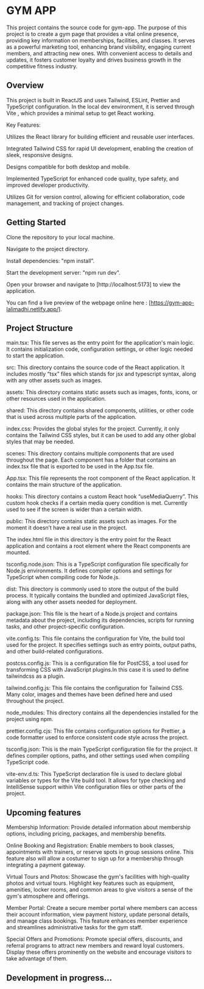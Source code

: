 # GYM APP

This project contains the source code for gym-app. The purpose of this project is to create a gym page that provides a vital online presence, providing key information on memberships, facilities, and classes. It serves as a powerful marketing tool, enhancing brand visibility, engaging current members, and attracting new ones. With convenient access to details and updates, it fosters customer loyalty and drives business growth in the competitive fitness industry.

## Overview

This project is built in ReactJS and uses Tailwind, ESLint, Prettier and TypeScript configuration. In the local dev environment,
it is served through Vite , which provides a minimal setup to get React working.


Key Features:

Utilizes the React library for building efficient and reusable user interfaces.

Integrated Tailwind CSS for rapid UI development, enabling the creation of sleek, responsive designs.

Designs compatible for both desktop and mobile.

Implemented TypeScript for enhanced code quality, type safety, and improved developer productivity.

Utilizes Git for version control, allowing for efficient collaboration, code management, and tracking of project changes.


## Getting Started

Clone the repository to your local machine.

Navigate to the project directory.

Install dependencies: "npm install".

Start the development server: "npm run dev".

Open your browser and navigate to [http://localhost:5173] to view the application.

You can find a live preview of the webpage online here :
[https://gym-app-lalimadhi.netlify.app/].


## Project Structure


main.tsx: This file serves as the entry point for the application's main logic. It contains initialization code, configuration settings, or other logic needed to start the application.

src: This directory contains the source code of the React application. It includes mostly “tsx” files which stands for jsx and typescript syntax, along with any other assets such as images.

assets: This directory contains static assets such as images, fonts, icons, or other resources used in the application.

shared: This directory contains shared components, utilities, or other code that is used across multiple parts of the application.

index.css: Provides the global styles for the project. Currently, it only contains the Tailwind CSS styles, but it can be used to add any other global styles that may be needed.

scenes: This directory contains multiple components that are used throughout the page. Each component has a folder that contains an index.tsx file that is exported to be used in the App.tsx file.

App.tsx: This file represents the root component of the React application. It contains the main structure of the application.

hooks: This directory contains a custom React hook “useMediaQuerry”. This custom hook checks if a certain media query condition is met. Currently used to see if the screen is wider than a certain width.

public: This directory contains static assets such as images. For the moment it doesn’t have a real use in the project.

The index.html file in this directory is the entry point for the React application and contains a root element where the React components are mounted.

tsconfig.node.json: This is a TypeScript configuration file specifically for Node.js environments. It defines compiler options and settings for TypeScript when compiling code for Node.js.

dist: This directory is commonly used to store the output of the build process. It typically contains the bundled and optimized JavaScript files, along with any other assets needed for deployment.

package.json: This file is the heart of a Node.js project and contains metadata about the project, including its dependencies, scripts for running tasks, and other project-specific configuration.


vite.config.ts: This file contains the configuration for Vite, the build tool used for the project. It specifies settings such as entry points, output paths, and other build-related configurations.

postcss.config.js: This is a configuration file for PostCSS, a tool used for transforming CSS with JavaScript plugins.In this case it is used to define tailwindcss as a plugin.

tailwind.config.js: This file contains the configuration for Tailwind CSS. Many color, images and themes have been defined here and used throughout the project.

node_modules: This directory contains all the dependencies installed for the project using npm. 

prettier.config.cjs: This file contains configuration options for Prettier, a code formatter used to enforce consistent code style across the project.

tsconfig.json: This is the main TypeScript configuration file for the project. It defines compiler options, paths, and other settings used when compiling TypeScript code.

vite-env.d.ts: This TypeScript declaration file is used to declare global variables or types for the Vite build tool. It allows for type checking and IntelliSense support within Vite configuration files or other parts of the project.

## Upcoming features

Membership Information: Provide detailed information about membership options, including pricing, packages, and membership benefits.

Online Booking and Registration: Enable members to book classes, appointments with trainers, or reserve spots in group sessions online. This feature also will allow a costumer to sign up for a membership through integrating a payment gateway.

Virtual Tours and Photos: Showcase the gym's facilities with high-quality photos and virtual tours. Highlight key features such as equipment, amenities, locker rooms, and common areas to give visitors a sense of the gym's atmosphere and offerings.

Member Portal: Create a secure member portal where members can access their account information, view payment history, update personal details, and manage class bookings. This feature enhances member experience and streamlines administrative tasks for the gym staff.

Special Offers and Promotions: Promote special offers, discounts, and referral programs to attract new members and reward loyal customers. Display these offers prominently on the website and encourage visitors to take advantage of them.

## Development in progress...
  


